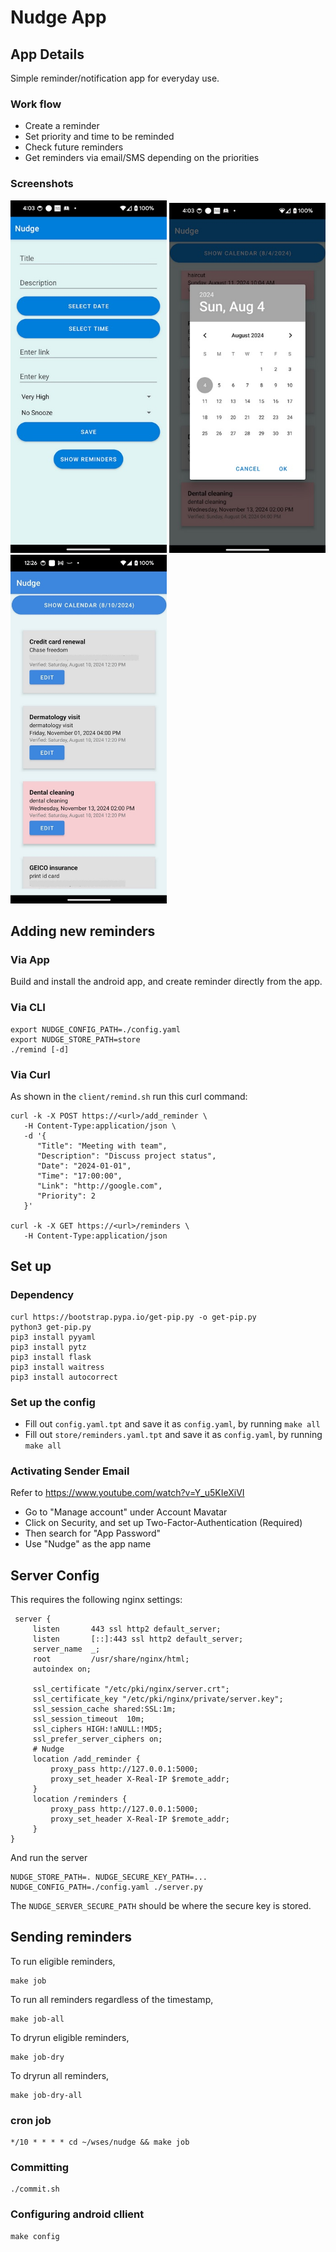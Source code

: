 # Nudge App

## App Details

Simple reminder/notification app for everyday use.

### Work flow

- Create a reminder
- Set priority and time to be reminded
- Check future reminders
- Get reminders via email/SMS depending on the priorities

### Screenshots

<img src="https://github.com/hyunwookshin/nudge/blob/main/images/reminder_screenshot.jpg?raw=true" alt="Screenshot of the reminder page" width="250"/>
<img src="https://github.com/hyunwookshin/nudge/blob/main/images/schedule_screenshot.jpg?raw=true" alt="Screenshot of the reminders/schedule page" width="250"/>
<img src="https://github.com/hyunwookshin/nudge/blob/main/images/reminders_screenshot.jpg?raw=true" alt="Screenshot of the reminders page" width="250"/>

## Adding new reminders

### Via App

Build and install the android app, and create reminder directly from the app.

### Via CLI

```
export NUDGE_CONFIG_PATH=./config.yaml
export NUDGE_STORE_PATH=store
./remind [-d]
```

### Via Curl

As shown in the `client/remind.sh` run this curl command:
```
curl -k -X POST https://<url>/add_reminder \
   -H Content-Type:application/json \
   -d '{
      "Title": "Meeting with team",
      "Description": "Discuss project status",
      "Date": "2024-01-01",
      "Time": "17:00:00",
      "Link": "http://google.com",
      "Priority": 2
   }'

curl -k -X GET https://<url>/reminders \
   -H Content-Type:application/json
```

## Set up

### Dependency

```
curl https://bootstrap.pypa.io/get-pip.py -o get-pip.py
python3 get-pip.py
pip3 install pyyaml
pip3 install pytz
pip3 install flask
pip3 install waitress
pip3 install autocorrect
```

### Set up the config

- Fill out `config.yaml.tpt` and save it as `config.yaml`, by running `make all`
- Fill out `store/reminders.yaml.tpt` and save it as `config.yaml`, by running `make all`

### Activating Sender Email

Refer to https://www.youtube.com/watch?v=Y_u5KIeXiVI

- Go to "Manage account" under Account Mavatar
- Click on Security, and set up Two-Factor-Authentication (Required)
- Then search for "App Password"
- Use "Nudge" as the app name

## Server Config

This requires the following nginx settings:

```
 server {
     listen       443 ssl http2 default_server;
     listen       [::]:443 ssl http2 default_server;
     server_name  _;
     root         /usr/share/nginx/html;
     autoindex on;

     ssl_certificate "/etc/pki/nginx/server.crt";
     ssl_certificate_key "/etc/pki/nginx/private/server.key";
     ssl_session_cache shared:SSL:1m;
     ssl_session_timeout  10m;
     ssl_ciphers HIGH:!aNULL:!MD5;
     ssl_prefer_server_ciphers on;
     # Nudge
     location /add_reminder {
         proxy_pass http://127.0.0.1:5000;
         proxy_set_header X-Real-IP $remote_addr;
     }
     location /reminders {
         proxy_pass http://127.0.0.1:5000;
         proxy_set_header X-Real-IP $remote_addr;
     }
}
```

And run the server

```
NUDGE_STORE_PATH=. NUDGE_SECURE_KEY_PATH=... NUDGE_CONFIG_PATH=./config.yaml ./server.py
```

The `NUDGE_SERVER_SECURE_PATH` should be where the secure key is stored.

## Sending reminders

To run eligible reminders,
```
make job
```

To run all reminders regardless of the timestamp,
```
make job-all
```

To dryrun eligible reminders,
```
make job-dry
```

To dryrun all reminders,
```
make job-dry-all
```

### cron job

```
*/10 * * * * cd ~/wses/nudge && make job
```

### Committing

```
./commit.sh
```

### Configuring android cllient

```
make config
```
